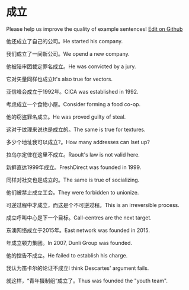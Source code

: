 # 成立

Please help us improve the quality of example sentences! [Edit on Github](https://github.com/jiyushe/jiyu-example-sentence-source/blob/main/chinese/chengli.md)

<p><span class="chinese">他还成立了自己的公司。</span><span class="english">He started his company.</span></p>

<p><span class="chinese">我们成立了一间新公司。</span><span class="english">We opend a new company.</span></p>

<p><span class="chinese">他被陪审团裁定罪名成立。</span><span class="english">He was convicted by a jury.</span></p>

<p><span class="chinese">它对矢量同样也成立</span><span class="english">It's also true for vectors.</span></p>

<p><span class="chinese">亚信峰会成立于1992年。</span><span class="english">CICA was established in 1992.</span></p>

<p><span class="chinese">考虑成立一个食物小屋。</span><span class="english">Consider forming a food co-op.</span></p>

<p><span class="chinese">他的窃盗罪名成立。</span><span class="english">He was proved guilty of steal.</span></p>

<p><span class="chinese">这对于纹理来说也是成立的。</span><span class="english">The same is true for textures.</span></p>

<p><span class="chinese">多少个地址我可以成立?。</span><span class="english">How many addresses can Iset up?</span></p>

<p><span class="chinese">拉乌尔定律在这里不成立。</span><span class="english">Raoult's law is not valid here.</span></p>

<p><span class="chinese">新鲜直达1999年成立。</span><span class="english">FreshDirect was founded in 1999.</span></p>

<p><span class="chinese">同样对社交也是成立的。</span><span class="english">The same is true of socializing.</span></p>

<p><span class="chinese">他们被禁止成立工会。</span><span class="english">They were forbidden to unionize.</span></p>

<p><span class="chinese">可逆过程中才成立，而这是个不可逆过程。</span><span class="english">This is an irreversible process.</span></p>

<p><span class="chinese">成立呼叫中心是下一个目标。</span><span class="english">Call-centres are the next target.</span></p>

<p><span class="chinese">东澳网络成立于2015年。</span><span class="english">East network was founded in 2015.</span></p>

<p><span class="chinese">年成立顿力集团。</span><span class="english">In 2007, Dunli Group was founded.</span></p>

<p><span class="chinese">他的控告不成立。</span><span class="english">He failed to establish his charge.</span></p>

<p><span class="chinese">我认为笛卡尔的论证不成立</span><span class="english">I think Descartes' argument fails.</span></p>

<p><span class="chinese">就这样，“青年摄制组“成立了。</span><span class="english">Thus was founded the "youth team".</span></p>

